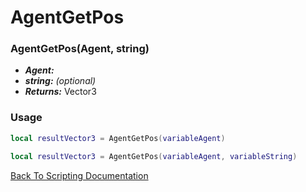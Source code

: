 # AgentGetPos

### AgentGetPos(Agent, string)
- ***Agent:*** 
- ***string:*** *(optional)* 
- ***Returns:*** Vector3

### Usage

```Lua
local resultVector3 = AgentGetPos(variableAgent)
```

```Lua
local resultVector3 = AgentGetPos(variableAgent, variableString)
```



[Back To Scripting Documentation](../README.md)
